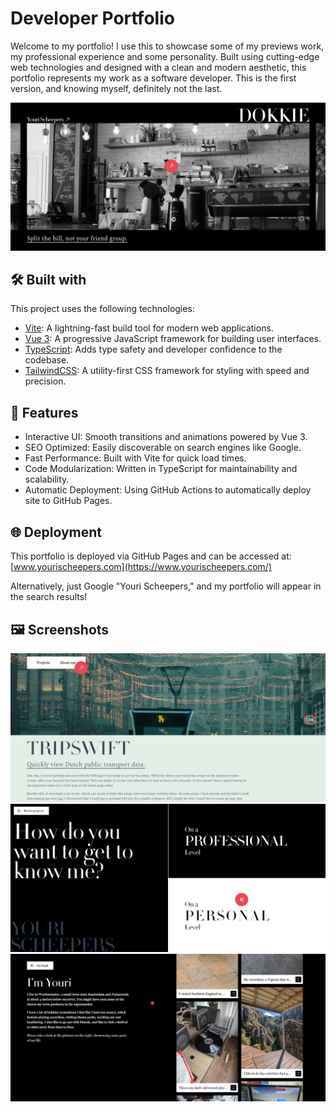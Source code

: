 # Developer Portfolio

Welcome to my portfolio! I use this to showcase some of my previews work, my professional experience and some personality. Built using cutting-edge web technologies and designed with a clean and modern aesthetic, this portfolio represents my work as a software developer. This is the first version, and knowing myself, definitely not the last.

![Home-screen](./assets/site.png)

## 🛠️ Built with
This project uses the following technologies:

- [Vite](https://vite.dev/): A lightning-fast build tool for modern web applications.
- [Vue 3](https://vuejs.org/): A progressive JavaScript framework for building user interfaces.
- [TypeScript](https://www.typescriptlang.org/): Adds type safety and developer confidence to the codebase.
- [TailwindCSS](https://tailwindcss.com/): A utility-first CSS framework for styling with speed and precision.

## 🚀 Features

- Interactive UI: Smooth transitions and animations powered by Vue 3.
- SEO Optimized: Easily discoverable on search engines like Google.
- Fast Performance: Built with Vite for quick load times.
- Code Modularization: Written in TypeScript for maintainability and scalability.
- Automatic Deployment: Using GitHub Actions to automatically deploy site to GitHub Pages.

## 🌐 Deployment
This portfolio is deployed via GitHub Pages and can be accessed at:
[www.yourischeepers.com](https://www.yourischeepers.com/)

Alternatively, just Google "Youri Scheepers," and my portfolio will appear in the search results!

## 🖼️ Screenshots

![Project page](./assets/project.png)
![About page](./assets/about.png)
![Personality about page](./assets/personal.png)